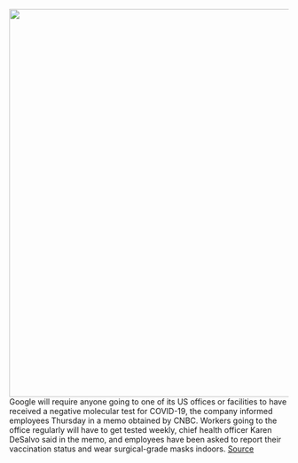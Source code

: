 <img src='https://cdn.vox-cdn.com/thumbor/KCfrEOV2KTfbdM0E-tfYDWiE8P0=/0x0:2040x1360/1200x800/filters:focal(857x517:1183x843)/cdn.vox-cdn.com/uploads/chorus_image/image/70392344/acastro_180508_1777_google_IO_0003.0.jpg' width='700px' /><br/>
Google will require anyone going to one of its US offices or facilities to have received a negative molecular test for COVID-19, the company informed employees Thursday in a memo obtained by CNBC. Workers going to the office regularly will have to get tested weekly, chief health officer Karen DeSalvo said in the memo, and employees have been asked to report their vaccination status and wear surgical-grade masks indoors.
<a href='https://www.theverge.com/2022/1/14/22884539/google-require-negative-molecular-test-covid-19-offices'> Source <a/>